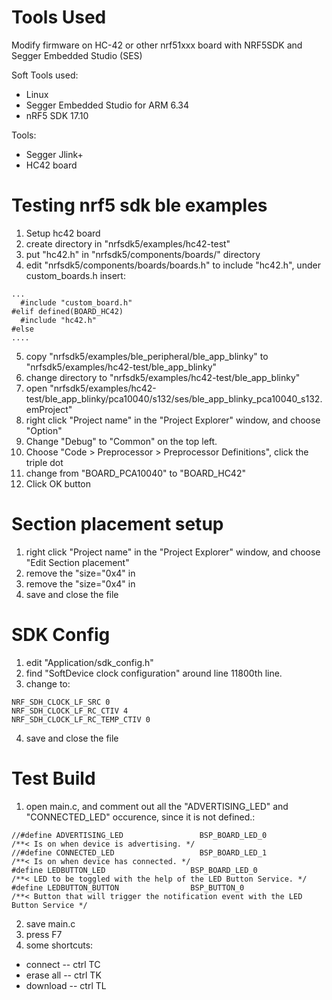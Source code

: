 # Tools Used
Modify firmware on HC-42 or other nrf51xxx board with NRF5SDK and Segger Embedded Studio (SES)

Soft Tools used:
- Linux
- Segger Embedded Studio for ARM 6.34
- nRF5 SDK 17.10

Tools: 
- Segger Jlink+
- HC42 board

# Testing nrf5 sdk ble examples
1. Setup hc42 board
2. create directory in "nrfsdk5/examples/hc42-test"
3. put "hc42.h" in "nrfsdk5/components/boards/" directory
4. edit "nrfsdk5/components/boards/boards.h" to include "hc42.h", under custom_boards.h insert:
```
...
  #include "custom_board.h"
#elif defined(BOARD_HC42)
  #include "hc42.h"
#else
....
```
5. copy "nrfsdk5/examples/ble_peripheral/ble_app_blinky" to "nrfsdk5/examples/hc42-test/ble_app_blinky"
6. change directory to "nrfsdk5/examples/hc42-test/ble_app_blinky"
7. open "nrfsdk5/examples/hc42-test/ble_app_blinky/pca10040/s132/ses/ble_app_blinky_pca10040_s132.emProject"
8. right click "Project name" in the "Project Explorer" window, and choose "Option"
9. Change "Debug" to "Common" on the top left.
10. Choose "Code > Preprocessor > Preprocessor Definitions", click the triple dot
11. change from "BOARD_PCA10040" to "BOARD_HC42"
12. Click OK button

# Section placement setup
1. right click "Project name" in the "Project Explorer" window, and choose "Edit Section placement"
2. remove the "size="0x4" in <ProgramSection alignment="4" load="Yes" name=".text" size="0x4" />
3. remove the "size="0x4" in <ProgramSection alignment="4" load="Yes" name=".rodata" size="0x4" />
4. save and close the file

# SDK Config
1. edit "Application/sdk_config.h"
2. find "SoftDevice clock configuration" around line 11800th line.
3. change to: 
```
NRF_SDH_CLOCK_LF_SRC 0
NRF_SDH_CLOCK_LF_RC_CTIV 4
NRF_SDH_CLOCK_LF_RC_TEMP_CTIV 0
```
4. save and close the file

# Test Build
1. open main.c, and comment out all the "ADVERTISING_LED" and "CONNECTED_LED" occurence, since it is not defined.:
```
//#define ADVERTISING_LED                 BSP_BOARD_LED_0                         /**< Is on when device is advertising. */
//#define CONNECTED_LED                   BSP_BOARD_LED_1                         /**< Is on when device has connected. */
#define LEDBUTTON_LED                   BSP_BOARD_LED_0                         /**< LED to be toggled with the help of the LED Button Service. */
#define LEDBUTTON_BUTTON                BSP_BUTTON_0                            /**< Button that will trigger the notification event with the LED Button Service */
```
2. save main.c
3. press F7
4. some shortcuts:
- connect -- ctrl TC
- erase all -- ctrl TK
- download -- ctrl TL

